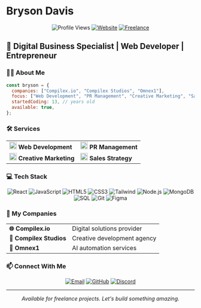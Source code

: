 # Bryson Davis

<div align="center">

![Profile Views](https://komarev.com/ghpvc/?username=sforskeezy&style=flat-square&color=blueviolet)
[![Website](https://img.shields.io/badge/Website-Compilex.io-blue?style=flat-square&logo=google-chrome&logoColor=white)](https://compilex.io)
[![Freelance](https://img.shields.io/badge/Status-Available%20for%20Work-success?style=flat-square&logo=upwork&logoColor=white)](mailto:skeezy851@gmail.com)

</div>

## 🚀 Digital Business Specialist | Web Developer | Entrepreneur

### 👨‍💻 About Me

```javascript
const bryson = {
  companies: ["Compilex.io", "Compilex Studios", "Omnex1"],
  focus: ["Web Development", "PR Management", "Creative Marketing", "Sales"],
  startedCoding: 13, // years old
  available: true,
};
```

### 🛠️ Services

<table>
  <tr>
    <td><img src="https://cdn.jsdelivr.net/gh/devicons/devicon/icons/react/react-original.svg" width="20"/> <b>Web Development</b></td>
    <td><img src="https://cdn.jsdelivr.net/gh/devicons/devicon/icons/figma/figma-original.svg" width="20"/> <b>PR Management</b></td>
  </tr>
  <tr>
    <td><img src="https://cdn.jsdelivr.net/gh/devicons/devicon/icons/canva/canva-original.svg" width="20"/> <b>Creative Marketing</b></td>
    <td><img src="https://cdn.jsdelivr.net/gh/devicons/devicon/icons/github/github-original.svg" width="20"/> <b>Sales Strategy</b></td>
  </tr>
</table>

### 💻 Tech Stack

<div align="center">
  
![React](https://img.shields.io/badge/-React-61DAFB?style=for-the-badge&logo=react&logoColor=black)
![JavaScript](https://img.shields.io/badge/-JavaScript-F7DF1E?style=for-the-badge&logo=javascript&logoColor=black)
![HTML5](https://img.shields.io/badge/-HTML5-E34F26?style=for-the-badge&logo=html5&logoColor=white)
![CSS3](https://img.shields.io/badge/-CSS3-1572B6?style=for-the-badge&logo=css3&logoColor=white)
![Tailwind](https://img.shields.io/badge/-Tailwind-38B2AC?style=for-the-badge&logo=tailwind-css&logoColor=white)
![Node.js](https://img.shields.io/badge/-Node.js-339933?style=for-the-badge&logo=node.js&logoColor=white)
![MongoDB](https://img.shields.io/badge/-MongoDB-47A248?style=for-the-badge&logo=mongodb&logoColor=white)
![SQL](https://img.shields.io/badge/-SQL-4479A1?style=for-the-badge&logo=mysql&logoColor=white)
![Git](https://img.shields.io/badge/-Git-F05032?style=for-the-badge&logo=git&logoColor=white)
![Figma](https://img.shields.io/badge/-Figma-F24E1E?style=for-the-badge&logo=figma&logoColor=white)

</div>

### 🏢 My Companies

<table>
  <tr>
    <td><b>🌐 Compilex.io</b></td>
    <td>Digital solutions provider</td>
  </tr>
  <tr>
    <td><b>🎨 Compilex Studios</b></td>
    <td>Creative development agency</td>
  </tr>
  <tr>
    <td><b>🤖 Omnex1</b></td>
    <td>AI automation services</td>
  </tr>
</table>

### 📫 Connect With Me

<div align="center">
  
[![Email](https://img.shields.io/badge/Email-skeezy851@gmail.com-D14836?style=flat-square&logo=gmail&logoColor=white)](mailto:skeezy851@gmail.com)
[![GitHub](https://img.shields.io/badge/GitHub-sforskeezy-181717?style=flat-square&logo=github&logoColor=white)](https://github.com/sforskeezy)
[![Discord](https://img.shields.io/badge/Discord-sforskeezy-5865F2?style=flat-square&logo=discord&logoColor=white)](https://discordapp.com/users/1212160931807629357/)

</div>

---

<div align="center">
  <i>Available for freelance projects. Let's build something amazing.</i>
</div>
